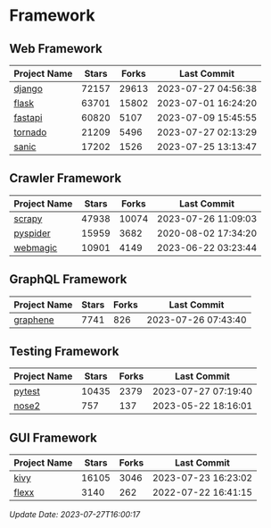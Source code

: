 # Framework

## Web Framework
| Project Name | Stars | Forks | Last Commit |
| ------------ | ----- | ----- | ----------- |
| [django](https://github.com/django/django) | 72157 | 29613 | 2023-07-27 04:56:38 |
| [flask](https://github.com/pallets/flask) | 63701 | 15802 | 2023-07-01 16:24:20 |
| [fastapi](https://github.com/tiangolo/fastapi) | 60820 | 5107 | 2023-07-09 15:45:55 |
| [tornado](https://github.com/tornadoweb/tornado) | 21209 | 5496 | 2023-07-27 02:13:29 |
| [sanic](https://github.com/sanic-org/sanic) | 17202 | 1526 | 2023-07-25 13:13:47 |

## Crawler Framework
| Project Name | Stars | Forks | Last Commit |
| ------------ | ----- | ----- | ----------- |
| [scrapy](https://github.com/scrapy/scrapy) | 47938 | 10074 | 2023-07-26 11:09:03 |
| [pyspider](https://github.com/binux/pyspider) | 15959 | 3682 | 2020-08-02 17:34:20 |
| [webmagic](https://github.com/code4craft/webmagic) | 10901 | 4149 | 2023-06-22 03:23:44 |

## GraphQL Framework
| Project Name | Stars | Forks | Last Commit |
| ------------ | ----- | ----- | ----------- |
| [graphene](https://github.com/graphql-python/graphene) | 7741 | 826 | 2023-07-26 07:43:40 |

## Testing Framework
| Project Name | Stars | Forks | Last Commit |
| ------------ | ----- | ----- | ----------- |
| [pytest](https://github.com/pytest-dev/pytest) | 10435 | 2379 | 2023-07-27 07:19:40 |
| [nose2](https://github.com/nose-devs/nose2) | 757 | 137 | 2023-05-22 18:16:01 |

## GUI Framework
| Project Name | Stars | Forks | Last Commit |
| ------------ | ----- | ----- | ----------- |
| [kivy](https://github.com/kivy/kivy) | 16105 | 3046 | 2023-07-23 16:23:02 |
| [flexx](https://github.com/flexxui/flexx) | 3140 | 262 | 2022-07-22 16:41:15 |

*Update Date: 2023-07-27T16:00:17*